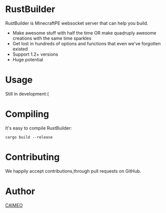 # RustBuilder
RustBuilder is MinecraftPE websocket server that can help you build.
- Make awesome stuff with half the time OR make quadruply awesome creations with the same time sparkles
- Get lost in hundreds of options and functions that even we've forgotten existed
- Support 1.2+ versions
- Huge potential

# Usage
Still in development:(
# Compiling
It's easy to compile RustBuilder:
```shell script
cargo build --release
```
# Contributing
We happily accept contributions,through pull requests on GitHub.
# Author
[CAIMEO](https://github.com/CAIMEOX)
